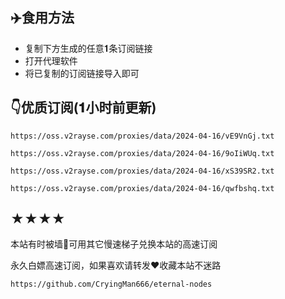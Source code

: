 ## ✈️食用方法
- 复制下方生成的任意𝟏条订阅链接
- 打开代理软件
- 将已复制的订阅链接导入即可

## 👇优质订阅(𝟏小时前更新)
```
https://oss.v2rayse.com/proxies/data/2024-04-16/vE9VnGj.txt
```
```
https://oss.v2rayse.com/proxies/data/2024-04-16/9oIiWUq.txt
```
```
https://oss.v2rayse.com/proxies/data/2024-04-16/xS39SR2.txt
```
```
https://oss.v2rayse.com/proxies/data/2024-04-16/qwfbshq.txt
```

## ★★★★
本站有时被墙🚫可用其它慢速梯子兑换本站的高速订阅

永久白嫖高速订阅，如果喜欢请转发❤️收藏本站不迷路

```https://github.com/CryingMan666/eternal-nodes```
